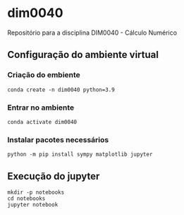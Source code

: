# dim0040
Repositório para a disciplina DIM0040 - Cálculo Numérico
## Configuração do ambiente virtual
### Criação do embiente
```shell
conda create -n dim0040 python=3.9
```
### Entrar no ambiente
```shell
conda activate dim0040
```
### Instalar pacotes necessários
```shell
python -m pip install sympy matplotlib jupyter
```
## Execução do jupyter
```shell
mkdir -p notebooks
cd notebooks
jupyter notebook
```
